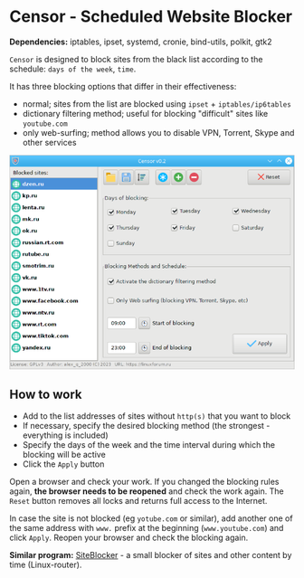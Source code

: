 # Censor - Scheduled Website Blocker
**Dependencies:** iptables, ipset, systemd, cronie, bind-utils, polkit, gtk2

`Censor` is designed to block sites from the black list according to the schedule: `days of the week`, `time`.

It has three blocking options that differ in their effectiveness:
+ normal; sites from the list are blocked using `ipset` + `iptables/ip6tables`
+ dictionary filtering method; useful for blocking "difficult" sites like `youtube.com`
+ only web-surfing; method allows you to disable VPN, Torrent, Skype and other services

![](https://github.com/AKotov-dev/censor/blob/main/ScreenShot2.png)

How to work
--
+ Add to the list addresses of sites without `http(s)` that you want to block
+ If necessary, specify the desired blocking method (the strongest - everything is included)
+ Specify the days of the week and the time interval during which the blocking will be active
+ Click the `Apply` button

Open a browser and check your work. If you changed the blocking rules again, **the browser needs to be reopened** and check the work again. The `Reset` button removes all locks and returns full access to the Internet.

In case the site is not blocked (eg `yotube.com` or similar), add another one of the same address with `www.` prefix at the beginning (`www.youtube.com`) and click `Apply`. Reopen your browser and check the blocking again.

**Similar program:** [SiteBlocker](https://github.com/AKotov-dev/siteblocker) - a small blocker of sites and other content by time (Linux-router).
